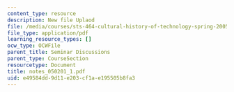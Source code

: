 ```yaml
---
content_type: resource
description: New file Uplaod
file: /media/courses/sts-464-cultural-history-of-technology-spring-2005/e49584dd9d11e203cf1ae195505b8fa3_notes_050201_1.pdf
file_type: application/pdf
learning_resource_types: []
ocw_type: OCWFile
parent_title: Seminar Discussions
parent_type: CourseSection
resourcetype: Document
title: notes_050201_1.pdf
uid: e49584dd-9d11-e203-cf1a-e195505b8fa3
---
```

